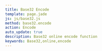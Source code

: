 ```yaml
---
title: Base32 Encode
template: page.jade
js: js/base32.js
method: base32.encode
action: Encode
auto_update: true
description: Base32 online encode function
keywords: Base32,online,encode
---
```

